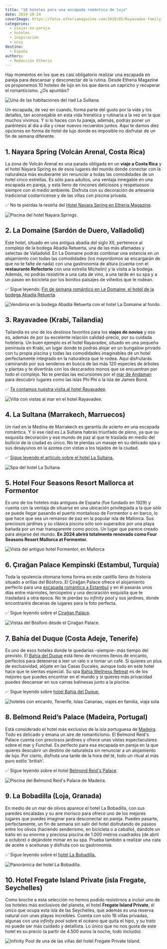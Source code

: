 ```yaml
---
title: "10 hoteles para una escapada romántica de lujo"
date: 2019-10-24
coverImage: https://fotos.etheriamagazine.com/2018/05/Rayavadee-family-room.jpg
categories: 
  - viajar-en-pareja
  - hoteles
  - inspiración
  - ocio
destino: 
  - España
authors: 
  - Redacción Etheria
---
```


Hay momentos en los que es casi obligatorio realizar una escapada en pareja para 
descansar y desconectar de la rutina. Desde Etheria Magazine os proponemos 10 hoteles de 
lujo en los que daros un capricho y recuperar el romanticismo. ¿Os apuntáis? 

![Una de las habitaciones del riad La Sultana.](https://fotos.etheriamagazine.com/2019/02/La-Sultana-Marrakech-suite.jpg "Una de las habitaciones del riad © La Sultana.")

Un escapada, de vez en cuando, forma parte del gusto por la vida y los detalles, tan 
aconsejable en esta vida frenética y rutinaria a la vez en la que muchos vivimos. Y si 
lo haces con tu pareja, además, podrás poner un paréntesis al día a día y crear nuevos 
recuerdos juntos. Aquí te damos diez opciones en forma de hotel de lujo donde es 
imposible no disfrutar de un fin de semana diferente. 

## 1\. Nayara Spring (Volcán Arenal, Costa Rica)

La zona de Volcán Arenal es una parada obligada en un **viaje a Costa Rica** y el hotel 
Nayara Spring es de esos lugares del mundo donde conectar con la naturaleza más 
exuberante sin renunciar a todas las comodidades de un hotel cinco estrellas. Es sólo 
para adultos, una ventaja innegable en una escapada en pareja, y está lleno de rincones 
deliciosos y respetuosos siempre con el medio ambiente. Disfruta con su decoración de 
artesanía tradicional costarricense y de las villas con piscina privada. 

✅ No te pierdas la reseña del [Hotel Nayara Spring en Etheria 
Magazine](https://etheriamagazine.com/2021/05/23/hotel-nayara-springs-costa-rica/). 

![Piscina del hotel Nayara Springs.](https://fotos.etheriamagazine.com/2018/05/COSTA-RICA-HOTEL-NAYARA-PISCINA.jpg "Piscina del hotel Nayara Springs. © SG")

## 2\. La Domaine (Sardón de Duero, Valladolid)

Este hotel, situado en una antigua abadía del siglo XII, pertenece al complejo de la 
bodega Abadía Retuerta, una de las más afamadas y selectas de Valladolid. En La Domaine 
podrás combinar una estancia en un alojamiento con todas las comodidades (los mayordomos 
se encargarán de que no te falte de nada) con una gastronomía de altura (cuenta con el 
**restaurante Refectorio** con una estrella Michelin) y la visita a la bodega. Además, 
no podrás resistirte a una cata de vino, a una tarde en su spa y a un paseo en bicicleta 
por los bonitos paisajes de viñedos que le rodean. 

✅ Sigue leyendo: [Fin de semana romántico en Le Domaine, el hotel de la bodega Abadía 
Retuerta](https://etheriamagazine.com/2019/11/13/viajes-romanticos-hotel-le-domaine-abadia-retuerta-valladolid/). 

![Vendimia en la bodega Abadía Retuerta con el hotel La Domaine al fondo.](https://fotos.etheriamagazine.com/2019/10/hotel-la-domaine.jpg "Vendimia en la bodega Abadía Retuerta con el hotel La Domaine al fondo. © SG")

## 3\. Rayavadee (Krabi, Tailandia)

Tailandia es uno de los destinos favoritos para los **viajes de novios** y eso es, 
además de por su excelente relación calidad-precio, por su cuidada hotelería. Un buen 
ejemplo es el hotel Rayavadee, situado en una pequeña península en Krabi, un lugar donde 
te podrás alojar en un bungalow privado con tu propia piscina y todas las comodidades 
imaginables de un hotel perfectamente integrado en la naturaleza que le rodea. Aquí 
disfrutarás caminando por sus senderos en busca de las más 120 especies de árboles y 
plantas y te divertirás con los descarados monos que se encuentran por todo el complejo. 
No te pierdas las excursiones por el [mar de 
Andaman](https://etheriamagazine.com/2018/06/16/viaje-parejas-mar-de-andaman/) para 
descubrir lugares como las islas Phi Phi o la isla de James Bond. 

✅ [Te contamos nuestra visita al hotel 
Rayavadee](https://etheriamagazine.com/2018/05/25/hotel-rayavadee-vivir-la-naturaleza/). 

![Villa con vistas al mar en el hotel Rayavadee.](https://fotos.etheriamagazine.com/2018/05/The-Rayavadee-Villa_Exterior-Morning_Fotor.jpg "Villa con vistas al mar en el © hotel Rayavadee.")

## 4\. La Sultana (Marrakech, Marruecos)

Un riad en la Medina de Marrakech es garantía de acierto en una escapada romántica. Y si 
ese riad es La Sultana habrás triunfado de pleno, ya que su exquisita decoración y ese 
mundo de paz al que te traslada en medio del bullicio de la ciudad es único. No te 
pierdas un masaje en su delicado spa y sus desayunos en la azotea con vistas a los 
tejados de la ciudad. 

✅ [Sigue leyendo el artículo sobre el hotel La 
Sultana.](https://etheriamagazine.com/2019/02/27/hotel-la-sultana-marrakech/) 

![Spa del hotel La Sultana.](https://fotos.etheriamagazine.com/2019/02/La-Sultana-Marrakech-Spa.jpg "Spa de © La Sultana.")

## 5\. Hotel Four Seasons Resort Mallorca at Formentor

Es uno de los hoteles más antiguos de España (fue fundado en 1929) y cuenta con la 
ventaja de situarse en una ubicación privilegiada a la que sólo se puede llegar pasando 
el puerto montañoso de Formentor o en barco, lo que hace que sea un remanso de paz en la 
popular isla de Mallorca. Sus preciosos jardines y su clásica piscina sólo son superados 
por una playa bañada por un mar transparente como pocos. Un lugar que parece creado para 
alejarse del mundo. **En 2024 abrirá totalmente renovado como Four Seasons Resort 
Mallorca at Formentor.** 

![Vista del antiguo hotel Formentor, en Mallorca](https://fotos.etheriamagazine.com/2018/07/hotel-formentor-paisaje.jpg "Vista del hotel Formentor.")

## 6\. Çırağan Palace Kempinski (Estambul, Turquía)

Toda la opulencia otomana toma forma en este castillo lleno de historia situado a 
orillas del Bósforo. El Çirağan Palace ofrece el alojamiento perfecto para una [escapada 
romántica a 
Estambul](https://etheriamagazine.com/2018/05/03/fin-de-semana-romantico-en-estambul/) y 
en él pasarás unos días entre mármoles, terciopelos y una decoración exquisita que te 
trasladará a otra época. No te pierdas su _infinity pool_ y sus jardines, donde 
encontraréis decenas de lugares para la foto perfecta. 

✅ Sigue leyendo sobre el [Çirağan 
Palace](https://etheriamagazine.com/2019/03/05/ciragan-palace-kempinski-escapada-romantica-estambul/). 

![Vistas del Bósforo desde el Çirağan Palace.](https://fotos.etheriamagazine.com/2019/02/ciragan-palace-kempinski-istanbul-exterior.jpg "Vistas del Bósforo desde el © Çirağan Palace.")

## 7\. Bahía del Duque (Costa Adeje, Tenerife)

Es uno de esos hoteles donde te quedarías –siempre– más tiempo del previsto. El [Bahía 
del 
Duque](https://etheriamagazine.com/2019/01/11/donde-dormir-tenerife-hotel-bahia-del-duque/) 
está lleno de rincones llenos de encanto, perfectos para detenerse a leer un rato o a 
tomar un café. Si quieres un plus de exclusividad, alójate en las Casas Ducales, aunque 
todo en este hotel hace que te sientas especial. Su spa [Bahía Wellness 
Retreat](https://etheriamagazine.com/2018/06/12/bahia-wellness-retreat-del-hotel-bahia-del-duque/) 
es de los mejores que puedes encontrar en el mundo y si quieres más privacidad puedes 
descansar en sus camas balinesas junto a la piscina. 

✅ Sigue leyendo sobre [hotel Bahía del 
Duque.](https://etheriamagazine.com/2019/01/11/donde-dormir-tenerife-hotel-bahia-del-duque/) 

![hoteles con encanto, Tenerife, Islas Canarias, viajes en familia, viaja sola](https://fotos.etheriamagazine.com/2019/01/Hotel-Bahia-del-Duque-general.jpg "Vista general del pueblo canario que forma el hotel © Bahía del Duque.")

## 8\. Belmond Reid’s Palace (Madeira, Portugal)

Está considerado el hotel más exclusivo de la isla portuguesa de [Madeira](https://etheriamagazine.com/2019/04/19/viajar-con-amigas-que-ver-madeira/). 
Todo es delicado y emana un aire de romanticismo. El Belmond Reid's Palace cuenta con 
preciosos jardines y ofrece unas vistas espectaculares sobre el mar y Funchal. Es 
perfecto para esa escapada en pareja en la que quieres descubrir un destino de 
naturaleza sin renunciar a un alojamiento de lujo. Por cierto, disfruta una tarde de la 
hora del té, todo un ritual al más puro estilo 'british'. 

✅ Sigue leyendo sobre el hotel [Belmond Reid's 
Palace](https://etheriamagazine.com/2018/12/29/belmond-reids-palace-el-mejor-hotel-de-madeira/). 

![Piscina del Belmond Reid's Palace de Madeira.](https://fotos.etheriamagazine.com/2018/12/piscina-reids-palace.jpg "Piscina del Belmond Reid's Palace de Madeira. ©PG")

## 9\. La Bobadilla (Loja, Granada)

En medio de un mar de olivos aparece el hotel La Bobadilla, con sus paredes encaladas y 
su aire morisco para ofrece uno de los mejores lugares que puedes imaginar para 
desconectar en pareja. Puedes pasarte, perfectamente, un fin de semana sin salir del 
hotel disfrutando de paseos entre los olivos (haciendo senderismo, en bicicleta o a 
caballo), dándote un baño en su enorme y preciosa piscina de 1.000 metros cuadrados (de 
abril a octubre) o dejándote mimar en su spa. Prueba también a realizar una cata de 
aceite o aceitunas y disfruta con su gastronomía. 

✅ Sigue leyendo sobre el [hotel La 
Bobadilla.](https://etheriamagazine.com/2018/08/23/hotel-la-bobadilla-loja-granada/) 

![Panorámica del hotel La Bobadilla.](https://fotos.etheriamagazine.com/2018/08/La-Bobadilla-panoramica.jpg "Hotel La Bobadilla entre campos de olivos. © Barceló Hotels Group")

## 10\. Hotel Fregate Island Private (isla Fregate, Seychelles)

Como broche a esta selección no hemos podido resistirnos a incluir uno de los hoteles 
más exclusivos del planeta, el hotel **Fregate Island Private**, él único que ocupa esta 
isla de las Seychelles, que además es una reserva natural con unas playas increíbles. 
Cuenta con sólo 16 villas privadas, algunas con una _infinity pool_ sobre el océano que 
quita el hipo, y su trato no puede ser más cuidado y detallista. Lo único que no nos 
gusta de este hotel es su precio (a partir de 4.500 euros la noche, todo incluido). 

![Infinity Pool de una de las villas del hotel Fregate Private Island.](https://fotos.etheriamagazine.com/2019/10/hotel-fregate-private-island.jpg "Infinity Pool de una de las villas del hotel Fregate Private Island.")
